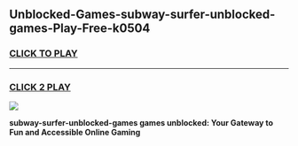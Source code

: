 
## Unblocked-Games-subway-surfer-unblocked-games-Play-Free-k0504
<h3>
<a href="https://premium76.site?title=subway-surfer-unblocked-games&ref=09A">CLICK TO PLAY</a></h3>
<hr>

<h3>
<a href="https://premium76.site?title=subway-surfer-unblocked-games&ref=09A">CLICK 2 PLAY</a>
  
</h3>

<a href="https://premium76.site?title=subway-surfer-unblocked-games&ref=09A"><img src="https://clearcache.store/games.png"></a>


**subway-surfer-unblocked-games games unblocked: Your Gateway to Fun and Accessible Online Gaming**
